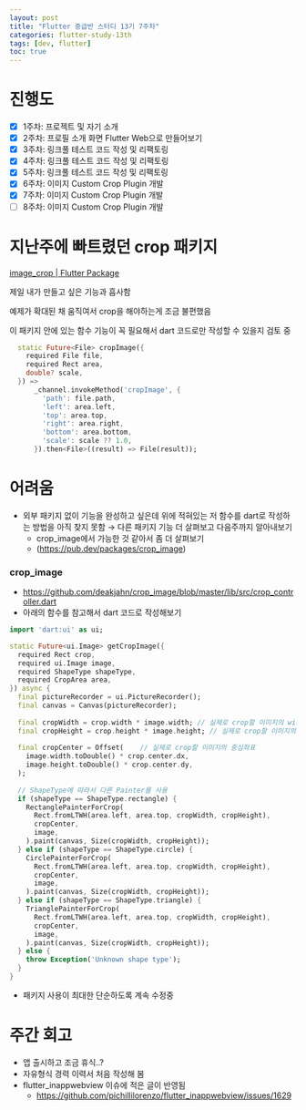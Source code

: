 ```yaml
---
layout: post
title: "Flutter 중급반 스터디 13기 7주차"
categories: flutter-study-13th
tags: [dev, flutter]
toc: true
---
```


# 진행도

- [x]  1주차: 프로젝트 및 자기 소개
- [x]  2주차: 프로필 소개 화면 Flutter Web으로 만들어보기
- [x]  3주차: 링크풀 테스트 코드 작성 및 리팩토링
- [x]  4주차: 링크풀 테스트 코드 작성 및 리팩토링
- [x]  5주차: 링크풀 테스트 코드 작성 및 리팩토링
- [x]  6주차: 이미지 Custom Crop Plugin 개발
- [x]  7주차: 이미지 Custom Crop Plugin 개발
- [ ]  8주차: 이미지 Custom Crop Plugin 개발

# 지난주에 빠트렸던 crop 패키지

[image_crop | Flutter Package](https://pub.dev/packages/image_crop)

제일 내가 만들고 싶은 기능과 흡사함

예제가 확대된 채 움직여서 crop을 해야하는게 조금 불편했음

이 패키지 안에 있는 함수 기능이 꼭 필요해서 dart 코드로만 작성할 수 있을지 검토 중

```dart
  static Future<File> cropImage({
    required File file,
    required Rect area,
    double? scale,
  }) =>
      _channel.invokeMethod('cropImage', {
        'path': file.path,
        'left': area.left,
        'top': area.top,
        'right': area.right,
        'bottom': area.bottom,
        'scale': scale ?? 1.0,
      }).then<File>((result) => File(result));
```

# 어려움

- 외부 패키지 없이 기능을 완성하고 싶은데 위에 적혀있는 저 함수를 dart로 작성하는 방법을 아직 찾지 못함 → 다른 패키지 기능 더 살펴보고 다음주까지 알아내보기
    - crop_image에서 가능한 것 같아서 좀 더 살펴보기
    - (https://pub.dev/packages/crop_image)

### crop_image
- https://github.com/deakjahn/crop_image/blob/master/lib/src/crop_controller.dart
- 아래의 함수를 참고해서 dart 코드로 작성해보기

```dart
import 'dart:ui' as ui;

static Future<ui.Image> getCropImage({
  required Rect crop,
  required ui.Image image,
  required ShapeType shapeType,
  required CropArea area,
}) async {
  final pictureRecorder = ui.PictureRecorder();
  final canvas = Canvas(pictureRecorder);
  
  final cropWidth = crop.width * image.width; // 실제로 crop할 이미지의 width
  final cropHeight = crop.height * image.height; // 실제로 crop할 이미지의 height
  
  final cropCenter = Offset(    // 실제로 crop할 이미지의 중심좌표
    image.width.toDouble() * crop.center.dx,
    image.height.toDouble() * crop.center.dy,
  );
  
  // ShapeType에 따라서 다른 Painter를 사용
  if (shapeType == ShapeType.rectangle) {
    RectanglePainterForCrop(
      Rect.fromLTWH(area.left, area.top, cropWidth, cropHeight),
      cropCenter,
      image,
    ).paint(canvas, Size(cropWidth, cropHeight));
  } else if (shapeType == ShapeType.circle) {
    CirclePainterForCrop(
      Rect.fromLTWH(area.left, area.top, cropWidth, cropHeight),
      cropCenter,
      image,
    ).paint(canvas, Size(cropWidth, cropHeight));
  } else if (shapeType == ShapeType.triangle) {
    TrianglePainterForCrop(
      Rect.fromLTWH(area.left, area.top, cropWidth, cropHeight),
      cropCenter,
      image,
    ).paint(canvas, Size(cropWidth, cropHeight));
  } else {
    throw Exception('Unknown shape type');
  }
}

```

- 패키지 사용이 최대한 단순하도록 계속 수정중

# 주간 회고

- 앱 출시하고 조금 휴식..?
- 자유형식 경력 이력서 처음 작성해 봄
- flutter_inappwebview 이슈에 적은 글이 반영됨
    - https://github.com/pichillilorenzo/flutter_inappwebview/issues/1629